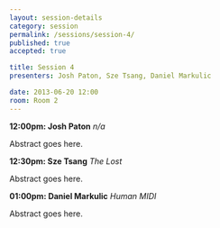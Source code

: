 ```yaml
---
layout: session-details
category: session
permalink: /sessions/session-4/
published: true
accepted: true

title: Session 4
presenters: Josh Paton, Sze Tsang, Daniel Markulic

date: 2013-06-20 12:00
room: Room 2
---
```


**12:00pm: Josh Paton**
_n/a_

Abstract goes here.

**12:30pm: Sze Tsang**
_The Lost_

Abstract goes here.

**01:00pm: Daniel Markulic**
_Human MIDI_

Abstract goes here.
